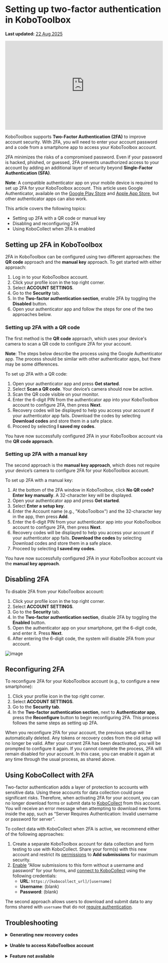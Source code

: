 # Setting up two-factor authentication in KoboToolbox
**Last updated:** <a href="https://github.com/kobotoolbox/docs/blob/441f38b8c38fc0d0ae25823afd4b75cdf790cdbb/source/two_factor_authentication.md" class="reference">22 Aug 2025</a>

<iframe src="https://www.youtube.com/embed/4BhF0eva_d4?si=Ha6XbjiSjfPEL-CX" style="width: 100%; aspect-ratio: 16 / 9; height: auto; border: 0;" title="YouTube video player" frameborder="0" allow="accelerometer; autoplay; clipboard-write; encrypted-media; gyroscope; picture-in-picture; web-share" allowfullscreen></iframe>

<br>

KoboToolbox supports **Two-Factor Authentication (2FA)** to improve account security. With 2FA, you will need to enter your account password and a code from a smartphone app to access your KoboToolbox account.

2FA minimizes the risks of a compromised password. Even if your password is hacked, phished, or guessed, 2FA prevents unauthorized access to your account by adding an additional layer of security beyond **Single-Factor Authentication (SFA)**.

<p class="note">
    <strong>Note</strong>: A compatible authenticator app on your mobile device is required to set up 2FA for your KoboToolbox account. This article uses Google Authenticator, available on the <a href="https://play.google.com/store/apps/details?id=com.google.android.apps.authenticator2">Google Play Store</a> and <a href="https://apps.apple.com/fr/app/google-authenticator/id388497605?l=en-GB">Apple App Store</a>, but other authenticator apps can also work.
</p>

This article covers the following topics:

- Setting up 2FA with a QR code or manual key
- Disabling and reconfiguring 2FA
- Using KoboCollect when 2FA is enabled

## Setting up 2FA in KoboToolbox

2FA in KoboToolbox can be configured using two different approaches: the **QR code** approach and the **manual key** approach. To get started with either approach:

1. Log in to your KoboToolbox account.
2. Click your profile icon in the top right corner.
3. Select **ACCOUNT SETTINGS**.
4. Go to the **Security** tab.
5. In the **Two-factor authentication section**, enable 2FA by toggling the **Disabled** button.
6. Open your authenticator app and follow the steps for one of the two approaches below.

### Setting up 2FA with a QR code

The first method is the **QR code** approach, which uses your device's camera to scan a QR code to configure 2FA for your account. 

<p class="note">
  <b>Note</b>: The steps below describe the process using the Google Authenticator app. The process should be similar with other authenticator apps, but there may be some differences.
</p>

To set up 2FA with a QR code:

1. Open your authenticator app and press **Get started**.
2. Select **Scan a QR code**. Your device’s camera should now be active.
3. Scan the QR code visible on your monitor.
4. Enter the 6-digit PIN from the authenticator app into your KoboToolbox account to configure 2FA, then press **Next**.
5. Recovery codes will be displayed to help you access your account if your authenticator app fails. Download the codes by selecting **Download codes** and store them in a safe place.
6. Proceed by selecting **I saved my codes**.

You have now successfully configured 2FA in your KoboToolbox account via the **QR code approach**. 

### Setting up 2FA with a manual key

The second approach is the **manual key approach**, which does not require your device’s camera to configure 2FA for your KoboToolbox account.

To set up 2FA with a manual key:

1. At the bottom of the 2FA window in KoboToolbox, click **No QR code? Enter key manually**. A 32-character key will be displayed.
2. Open your authenticator app and press **Get started**.
3. Select **Enter a setup key**.
4. Enter the Account name (e.g., "KoboToolbox") and the 32-character key in the app, then press **Add**. 
5. Enter the 6-digit PIN from your authenticator app into your KoboToolbox account to configure 2FA, then press **Next**.
6. Recovery codes will be displayed to help you access your account if your authenticator app fails. **Download the codes** by selecting Download codes and store them in a safe place.
7. Proceed by selecting **I saved my codes**.

You have now successfully configured 2FA in your KoboToolbox account via the **manual key approach**.

## Disabling 2FA

To disable 2FA from your KoboToolbox account:

1. Click your profile icon in the top right corner.
2. Select **ACCOUNT SETTINGS**.
3. Go to the **Security** tab.
4. In the **Two-factor authentication section**, disable 2FA by toggling the **Enabled** button.
5. Open the authenticator app on your smartphone, get the 6-digit code, and enter it. Press **Next**.
6. After entering the 6-digit code, the system will disable 2FA from your account. 

![image](/images/two_factor_authentication/Deactivate_2FA.png) 

## Reconfiguring 2FA

To reconfigure 2FA for your KoboToolbox account (e.g., to configure a new smartphone):

1. Click your profile icon in the top right corner.
2. Select **ACCOUNT SETTINGS**.
3. Go to the **Security tab**.
4. In the **Two-factor authentication section**, next to **Authenticator app**, press the **Reconfigure** button to begin reconfiguring 2FA. This process follows the same steps as setting up 2FA.
   
When you reconfigure 2FA for your account, the previous setup will be automatically deleted. Any tokens or recovery codes from the old setup will no longer be valid. After your current 2FA has been deactivated, you will be prompted to configure it again. If you cannot complete the process, 2FA will remain disabled for your account. In this case, you can enable it again at any time through the usual process, as shared above.

## Using KoboCollect with 2FA

Two-factor authentication adds a layer of protection to accounts with sensitive data. Using these accounts for data collection could pose significant risks. Therefore, when activating 2FA for your account, you can no longer download forms or submit data to [KoboCollect](https://support.kobotoolbox.org/kobocollect_on_android_latest.html) from this account. You will receive an error message when attempting to download new forms inside the app, such as “Server Requires Authentication: Invalid username or password for server”. 

To collect data with KoboCollect when 2FA is active, we recommend either of the following approaches:

1. Create a separate KoboToolbox account for data collection and form testing to use with KoboCollect. Share your form(s) with this new account and restrict its [permissions](https://support.kobotoolbox.org/managing_permissions.html) to **Add submissions** for maximum security.
2. [Enable](https://support.kobotoolbox.org/project_sharing_settings.html#allowing-submissions-without-authentication) “Allow submissions to this form without a username and password” for your forms, and [connect to KoboCollect](https://support.kobotoolbox.org/kobocollect_on_android_latest.html) using the following credentials:
    - **URL**: `https://[kobocollect_url]/[username]` 
    - **Username**: (blank)
    - **Password**: (blank)

The second approach allows users to download and submit data to any forms shared with `username` that do not [require authentication](https://support.kobotoolbox.org/project_sharing_settings.html#allowing-submissions-without-authentication).

## Troubleshooting
<details>
<summary><b>Generating new recovery codes</b></summary>
If you have misplaced your recovery codes or believe they have been compromised, you can generate new recovery codes for 2FA by pressing the <b>Generate new</b> button next to <b>Recovery codes</b>.
</details>

<br>

<details>
<summary><b>Unable to access KoboToolbox account</b></summary>
If you are unable to access your KoboToolbox account with 2FA enabled (for example, if you reset your smartphone and uninstalled the authenticator app, or you misplaced your recovery codes), you can contact <a class="reference external" href="support@kobotoolbox.org">support@kobotoolbox.org</a>. Please use the email address registered to your account to request that 2FA be disabled.
</details>

<br>

<details>
<summary><b>Feature not available</b></summary>
This feature is currently unavailable for users on the Community Plan. However, 2FA will be extended to all users in the coming months, regardless of their plan.
</details>
